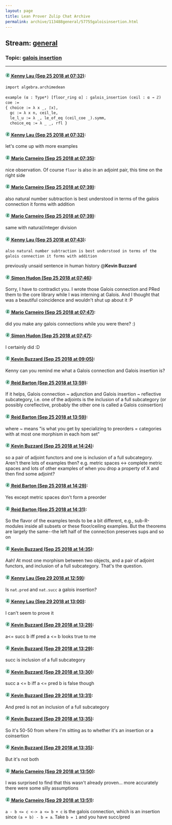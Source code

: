 ```yaml
---
layout: page
title: Lean Prover Zulip Chat Archive 
permalink: archive/113488general/57755galoisinsertion.html
---
```


## Stream: [general](index.html)
### Topic: [galois insertion](57755galoisinsertion.html)

---

#### [![Click to go to Zulip](../../assets/img/zulip2.png) Kenny Lau (Sep 25 2018 at 07:32)](https://leanprover.zulipchat.com/#narrow/stream/113488-general/topic/galois%20insertion/near/134575752):
```lean
import algebra.archimedean

example (α : Type*) [floor_ring α] : galois_insertion (ceil : α → ℤ) coe :=
{ choice := λ x _, ⌈x⌉,
  gc := λ x n, ceil_le,
  le_l_u := λ _, le_of_eq (ceil_coe _).symm,
  choice_eq := λ _ _, rfl }
```

#### [![Click to go to Zulip](../../assets/img/zulip2.png) Kenny Lau (Sep 25 2018 at 07:32)](https://leanprover.zulipchat.com/#narrow/stream/113488-general/topic/galois%20insertion/near/134575753):
let's come up with more examples

#### [![Click to go to Zulip](../../assets/img/zulip2.png) Mario Carneiro (Sep 25 2018 at 07:35)](https://leanprover.zulipchat.com/#narrow/stream/113488-general/topic/galois%20insertion/near/134575821):
nice observation. Of course `floor` is also in an adjoint pair, this time on the right side

#### [![Click to go to Zulip](../../assets/img/zulip2.png) Mario Carneiro (Sep 25 2018 at 07:39)](https://leanprover.zulipchat.com/#narrow/stream/113488-general/topic/galois%20insertion/near/134575944):
also natural number subtraction is best understood in terms of the galois connection it forms with addition

#### [![Click to go to Zulip](../../assets/img/zulip2.png) Mario Carneiro (Sep 25 2018 at 07:39)](https://leanprover.zulipchat.com/#narrow/stream/113488-general/topic/galois%20insertion/near/134575949):
same with natural/integer division

#### [![Click to go to Zulip](../../assets/img/zulip2.png) Kenny Lau (Sep 25 2018 at 07:43)](https://leanprover.zulipchat.com/#narrow/stream/113488-general/topic/galois%20insertion/near/134576084):
```quote
also natural number subtraction is best understood in terms of the galois connection it forms with addition
```
previously unsaid sentence in human history @**Kevin Buzzard**

#### [![Click to go to Zulip](../../assets/img/zulip2.png) Simon Hudon (Sep 25 2018 at 07:46)](https://leanprover.zulipchat.com/#narrow/stream/113488-general/topic/galois%20insertion/near/134576195):
Sorry, I have to contradict you. I wrote those Galois connection and PRed them to the core library while I was interning at Galois. And I thought that was a beautiful coincidence and wouldn't shut up about it :P

#### [![Click to go to Zulip](../../assets/img/zulip2.png) Mario Carneiro (Sep 25 2018 at 07:47)](https://leanprover.zulipchat.com/#narrow/stream/113488-general/topic/galois%20insertion/near/134576211):
did you make any galois connections while you were there? :)

#### [![Click to go to Zulip](../../assets/img/zulip2.png) Simon Hudon (Sep 25 2018 at 07:47)](https://leanprover.zulipchat.com/#narrow/stream/113488-general/topic/galois%20insertion/near/134576214):
I certainly did :D

#### [![Click to go to Zulip](../../assets/img/zulip2.png) Kevin Buzzard (Sep 25 2018 at 09:05)](https://leanprover.zulipchat.com/#narrow/stream/113488-general/topic/galois%20insertion/near/134578923):
Kenny can you remind me what a Galois connection and Galois insertion is?

#### [![Click to go to Zulip](../../assets/img/zulip2.png) Reid Barton (Sep 25 2018 at 13:59)](https://leanprover.zulipchat.com/#narrow/stream/113488-general/topic/galois%20insertion/near/134591243):
If it helps, Galois connection ~ adjunction and Galois insertion ~ reflective subcategory, i.e. one of the adjoints is the inclusion of a full subcategory (or possibly coreflective, probably the other one is called a Galois coinsertion)

#### [![Click to go to Zulip](../../assets/img/zulip2.png) Reid Barton (Sep 25 2018 at 13:59)](https://leanprover.zulipchat.com/#narrow/stream/113488-general/topic/galois%20insertion/near/134591256):
where ~ means "is what you get by specializing to preorders = categories with at most one morphism in each hom set"

#### [![Click to go to Zulip](../../assets/img/zulip2.png) Kevin Buzzard (Sep 25 2018 at 14:24)](https://leanprover.zulipchat.com/#narrow/stream/113488-general/topic/galois%20insertion/near/134592595):
so a pair of adjoint functors and one is inclusion of a full subcategory. Aren't there lots of examples then? e.g. metric spaces <-> complete metric spaces and lots of other examples of when you drop a property of X and then find some adjoint?

#### [![Click to go to Zulip](../../assets/img/zulip2.png) Reid Barton (Sep 25 2018 at 14:29)](https://leanprover.zulipchat.com/#narrow/stream/113488-general/topic/galois%20insertion/near/134592862):
Yes except metric spaces don't form a preorder

#### [![Click to go to Zulip](../../assets/img/zulip2.png) Reid Barton (Sep 25 2018 at 14:31)](https://leanprover.zulipchat.com/#narrow/stream/113488-general/topic/galois%20insertion/near/134592982):
So the flavor of the examples tends to be a bit different, e.g., sub-R-modules inside all subsets or these floor/ceiling examples. But the theorems are largely the same--the left half of the connection preserves sups and so on

#### [![Click to go to Zulip](../../assets/img/zulip2.png) Kevin Buzzard (Sep 25 2018 at 14:35)](https://leanprover.zulipchat.com/#narrow/stream/113488-general/topic/galois%20insertion/near/134593292):
Aah! At most one morphism between two objects, and a pair of adjoint functors, and inclusion of a full subcategory. That's the question.

#### [![Click to go to Zulip](../../assets/img/zulip2.png) Kenny Lau (Sep 29 2018 at 12:59)](https://leanprover.zulipchat.com/#narrow/stream/113488-general/topic/galois%20insertion/near/134878359):
Is `nat.pred` and `nat.succ` a galois insertion?

#### [![Click to go to Zulip](../../assets/img/zulip2.png) Kenny Lau (Sep 29 2018 at 13:00)](https://leanprover.zulipchat.com/#narrow/stream/113488-general/topic/galois%20insertion/near/134878360):
I can't seem to prove it

#### [![Click to go to Zulip](../../assets/img/zulip2.png) Kevin Buzzard (Sep 29 2018 at 13:29)](https://leanprover.zulipchat.com/#narrow/stream/113488-general/topic/galois%20insertion/near/134879239):
a<= succ b iff pred a <= b looks true to me

#### [![Click to go to Zulip](../../assets/img/zulip2.png) Kevin Buzzard (Sep 29 2018 at 13:29)](https://leanprover.zulipchat.com/#narrow/stream/113488-general/topic/galois%20insertion/near/134879241):
succ is inclusion of a full subcategory

#### [![Click to go to Zulip](../../assets/img/zulip2.png) Kevin Buzzard (Sep 29 2018 at 13:30)](https://leanprover.zulipchat.com/#narrow/stream/113488-general/topic/galois%20insertion/near/134879290):
succ a <= b iff a <= pred b is false though

#### [![Click to go to Zulip](../../assets/img/zulip2.png) Kevin Buzzard (Sep 29 2018 at 13:31)](https://leanprover.zulipchat.com/#narrow/stream/113488-general/topic/galois%20insertion/near/134879307):
And pred is not an inclusion of a full subcategory

#### [![Click to go to Zulip](../../assets/img/zulip2.png) Kevin Buzzard (Sep 29 2018 at 13:35)](https://leanprover.zulipchat.com/#narrow/stream/113488-general/topic/galois%20insertion/near/134879423):
So it's 50-50 from where I'm sitting as to whether it's an insertion or a coinsertion

#### [![Click to go to Zulip](../../assets/img/zulip2.png) Kevin Buzzard (Sep 29 2018 at 13:35)](https://leanprover.zulipchat.com/#narrow/stream/113488-general/topic/galois%20insertion/near/134879424):
But it's not both

#### [![Click to go to Zulip](../../assets/img/zulip2.png) Mario Carneiro (Sep 29 2018 at 13:50)](https://leanprover.zulipchat.com/#narrow/stream/113488-general/topic/galois%20insertion/near/134879960):
I was surprised to find that this wasn't already proven... more accurately there were some silly assumptions

#### [![Click to go to Zulip](../../assets/img/zulip2.png) Mario Carneiro (Sep 29 2018 at 13:51)](https://leanprover.zulipchat.com/#narrow/stream/113488-general/topic/galois%20insertion/near/134879976):
`a - b <= c <-> a <= b + c` is the galois connection, which is an insertion since `(a + b) - b = a`. Take `b = 1` and you have succ/pred

